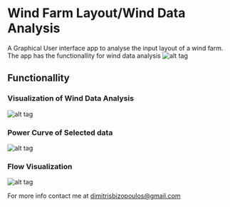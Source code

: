 # Wind Farm Layout/Wind Data Analysis
A Graphical User interface app to analyse the input layout of a wind farm. The app has the functionallity for wind data analysis
![alt tag](https://github.com/mpizosdim/EnergyWindFarmEstimation/blob/master/GUIimage.png)

## Functionallity

### Visualization of Wind Data Analysis

![alt tag](https://github.com/mpizosdim/EnergyWindFarmEstimation/blob/master/WindAnalysis.png)

### Power Curve of Selected data

![alt tag](https://github.com/mpizosdim/EnergyWindFarmEstimation/blob/master/PowerCurve.png)

### Flow Visualization

![alt tag](https://github.com/mpizosdim/EnergyWindFarmEstimation/blob/master/WindFarmLayout.png)


For more info contact me at dimitrisbizopoulos@gmail.com




